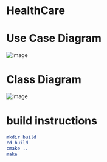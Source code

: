 # HealthCare
# Use Case Diagram
![image](https://github.com/user-attachments/assets/caa464ab-1920-4d76-b2a4-bb3acee0b579)

# Class Diagram
![image](https://github.com/user-attachments/assets/16219a00-e7d6-4622-b8c2-2d92151f1290)

# build instructions
```cmake
mkdir build
cd build
cmake ..
make
```
